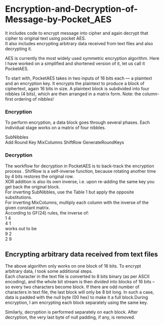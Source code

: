 # Encryption-and-Decryption-of-Message-by-Pocket_AES
It includes code to encrypt message into cipher and again decrypt that cipher to original text using pocket AES.  
It also includes encrypting arbitrary data received from text files and also decrypting it.  
  
AES is currently the most widely used symmetric encryption algorithm. Here I have worked on a simplified and shortened version of it, let us call it PocketAES.  
  
  To start with, PocketAES takes in two inputs of 16 bits each — a plaintext and an encryption
key. It encrypts the plaintext to produce a block of ciphertext, again 16 bits in size.
A plaintext block is subdivided into four nibbles (4 bits), which are then arranged in a matrix
form. Note: the column-first ordering of nibbles!  

  
  ### Encryption 
  To perform encryption, a data block goes through several phases. Each individual stage works on a matrix of four nibbles.  
  
SubNibbles  
Add Round Key
MixColumns
ShiftRow
GenerateRoundKeys

### Decryption  
The workflow for decryption in PocketAES is to back-track the encryption process .
ShifRow is a self-inverse function, because rotating another time by 4 bits restores the
original row.  
XOR addition is also its own inverse, i.e. upon re-adding the same key you get back the
original block.  
For inverting SubNibbles, use the Table 1 but apply the opposite substitutions.  
For inverting MixColumns, multiply each column with the inverse of the given constant
matrix.  
According to GF(24) rules, the inverse of:  
1 4  
4 1   
works out to be  
9 2  
2 9  

## Encrypting arbitrary data received from text files  
The above algorithm only works on one block of 16 bits. To encrypt arbitrary data, I took
 some additional steps.  
Each character in the text file is converted to 8 bits binary (as per ASCII encoding), and the
whole bit stream is then divided into blocks of 16 bits – so every two characters become block.
If there are odd number of characters in text file, the last block will only be 8 bit long. In such a
case, data is padded with the null byte (00 hex) to make it a full block.During encryption, I am encrypting each block separately using the same key.


  Similarly, decryption is performed separately on each block. After decryption, the very last
byte of null padding, if any, is removed.
